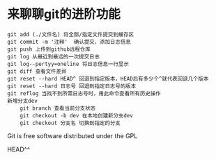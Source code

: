 # 来聊聊git的进阶功能
    git add (./文件名) 将全部/指定文件提交到缓存区
    git commit -m '注释'  确认提交，添加日志信息
    git push 上传到github远程仓库
    git log 从最近到最远的一次提交日志
    git log--pertyy=oneline 将日志信息一行显示
    git diff 查看文件差异
    git reset --hard HEAD^ 回退到指定版本，HEAD后有多少个^就代表回退几个版本
    git reset --hard 日志号 回退到指定日志号的版本
    git reflog 当找不到所需日志号时，用此命令查看所有历史操作
    新增分支dev
        git branch 查看当前分支状态
        git checkout -b dev 在本地创建新分支dev
        git checkout 分支名 切换到指定的分支

Git is free software distributed under the GPL

HEAD^^
